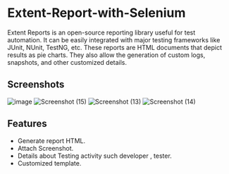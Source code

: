 
# Extent-Report-with-Selenium

Extent Reports is an open-source reporting library useful for test automation. It can be easily integrated with major testing frameworks like JUnit, NUnit, TestNG, etc. These reports are HTML documents that depict results as pie charts. They also allow the generation of custom logs, snapshots, and other customized details.






## Screenshots

![image](https://user-images.githubusercontent.com/83112646/235236075-38ea592a-416f-4269-ac6f-78604ccba0a9.png)
![Screenshot (15)](https://user-images.githubusercontent.com/83112646/235237376-d988a070-ac66-4301-9464-bf1b0c93cb72.png)
![Screenshot (13)](https://user-images.githubusercontent.com/83112646/235236551-747ce9ff-28a8-41e1-9f35-e9e19c609b03.png)
![Screenshot (14)](https://user-images.githubusercontent.com/83112646/235236614-a6273569-3512-4595-9e73-21fd98c0760d.png)



## Features

- Generate report HTML.
- Attach Screenshot.
- Details about Testing activity such developer , tester.
- Customized template.
